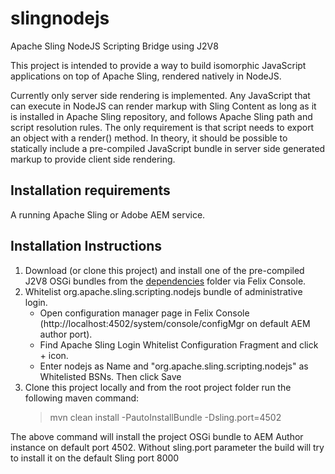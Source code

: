 # slingnodejs

Apache Sling NodeJS Scripting Bridge using J2V8

This project is intended to provide a way to build isomorphic JavaScript applications on top of Apache Sling, rendered natively in NodeJS.  

Currently only server side rendering is implemented. Any JavaScript that can execute in NodeJS can render markup with Sling Content as long as it is installed in Apache Sling repository, and follows Apache Sling path and script resolution rules. The only requirement is that script needs to export an object with a render() method. In theory, it should be possible to statically include a pre-compiled JavaScript bundle in server side generated markup to provide client side rendering.    

## Installation requirements

A running Apache Sling or Adobe AEM service. 

## Installation Instructions 

1. Download (or clone this project) and install one of the pre-compiled J2V8 OSGi bundles from the [dependencies](./dependencies) folder via Felix Console.
2. Whitelist org.apache.sling.scripting.nodejs bundle of administrative login. 
	* Open configuration manager page in Felix Console (http://localhost:4502/system/console/configMgr on default AEM author port).
	*  Find Apache Sling Login Whitelist Configuration Fragment and click + icon.
	* Enter nodejs as Name and "org.apache.sling.scripting.nodejs" as Whitelisted BSNs. Then click Save
3. Clone this project locally and from the root project folder run the following maven command:
	> mvn clean install -PautoInstallBundle -Dsling.port=4502 

The above command will install the project OSGi bundle to AEM Author instance on default port 4502. Without sling.port parameter the build will try to install it on the default Sling port 8000 




